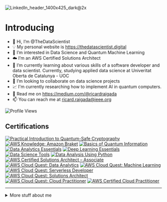 ![LinkedIn_header_1400x425_dark@2x](https://user-images.githubusercontent.com/109081430/211112892-c319916d-a410-4b9c-b657-08073fbb00fc.jpg)
# Introducing 


- 👋 Hi, I’m @TheDataScientist
- 💡 My personal website is https://thedatascientist.digital
- 👀 I’m interested in Data Science and Quantum Machine Learning
- ☁️ I’m an AWS Certified Solutions Architect 
- 🌱 I’m currently learning about various skills of a software developer and data scientist. Currently, studying applied data science at Univeritat Oberta de Catalunya - UOC
- 💞️ I’m looking to collaborate on data science projects
- 📈 I'm currently researching how to implement AI in quantum computers.
- 📖 Read me on https://medium.com/@ricardraigada
- 📫 You can reach me at ricard.raigada@ieee.org

![Profile Views](https://komarev.com/ghpvc/?username=ToroData)


## Certifications
<!--START_SECTION:badges-->
[![Practical Introduction to Quantum-Safe Cryptography](https://images.credly.com/size/110x110/images/53629652-f0f2-4bc8-abfd-444c366d3cf6/image.png)](http://www.credly.com/badges/7524afc6-ac2c-425b-b594-c916c8b9d5c9 "Practical Introduction to Quantum-Safe Cryptography")
[![AWS Knowledge: Amazon Braket](https://images.credly.com/size/110x110/images/cb9ef1ba-f010-4a39-881b-65dce3e5df68/image.png)](http://www.credly.com/badges/1aba1815-dfe9-46e2-bfd0-d6a68e9d1a42 "AWS Knowledge: Amazon Braket")
[![Basics of Quantum Information](https://images.credly.com/size/110x110/images/60cbe993-f35f-4b98-b7f6-8cd51233fe2a/image.png)](http://www.credly.com/badges/98eddf53-7646-4cae-a071-206f78fae5d7 "Basics of Quantum Information")
[![Data Analytics Essentials](https://images.credly.com/size/110x110/images/1fdfeaeb-e61c-4450-bdfe-a07bd4e715df/image.png)](http://www.credly.com/badges/cfb0e91e-38be-4a49-92a0-2b5d754b3c92 "Data Analytics Essentials")
[![Deep Learning Essentials](https://images.credly.com/size/110x110/images/f4f08b45-aa38-4242-8b05-dcdac6811504/Deep_Learning_Essentials.png)](http://www.credly.com/badges/255bcabe-ce10-4d71-885e-ae9cb5021c5b "Deep Learning Essentials")
[![Data Science Tools](https://images.credly.com/size/110x110/images/de9471ce-018c-4bf4-af49-5c9c1d488613/Data_Science_Tools.png)](http://www.credly.com/badges/141b2163-7fb6-4238-962e-380fd269d119 "Data Science Tools")
[![Data Analysis Using Python](https://images.credly.com/size/110x110/images/ba34cb1c-4344-43f5-9685-55e2e901c0f0/Data_Analysis_using_Python.png)](http://www.credly.com/badges/b7a37451-c8cd-4c18-895e-e3188bcc272e "Data Analysis Using Python")
[![AWS Certified Solutions Architect – Associate](https://images.credly.com/size/110x110/images/0e284c3f-5164-4b21-8660-0d84737941bc/image.png)](http://www.credly.com/badges/cbdbbe50-1da4-4c35-80cb-86a8250932eb "AWS Certified Solutions Architect – Associate")
[![AWS Cloud Quest: Data Analytics](https://images.credly.com/size/110x110/images/2cd965b0-5f5d-4510-ab05-cfa2f80342a1/image.png)](http://www.credly.com/badges/1ecbd5fd-3ffd-4160-b41c-b85c2cd9ed36 "AWS Cloud Quest: Data Analytics")
[![AWS Cloud Quest: Machine Learning](https://images.credly.com/size/110x110/images/d85070dc-b233-4848-9db4-c55319435b67/image.png)](http://www.credly.com/badges/03c7a16e-64c5-4e95-a9fc-cea453922d4f "AWS Cloud Quest: Machine Learning")
[![AWS Cloud Quest: Serverless Developer](https://images.credly.com/size/110x110/images/9a2fd02b-52ab-448d-9d19-fd9b68efe1f6/image.png)](http://www.credly.com/badges/8dbc1074-e867-48cd-b24c-319644fbc153 "AWS Cloud Quest: Serverless Developer")
[![AWS Cloud Quest: Solutions Architect](https://images.credly.com/size/110x110/images/9e9e7ef7-384f-4636-8743-1b89a68fb46b/image.png)](http://www.credly.com/badges/f5685706-a825-4338-b14e-97c1c227ab00 "AWS Cloud Quest: Solutions Architect")
[![AWS Cloud Quest: Cloud Practitioner](https://images.credly.com/size/110x110/images/2784d0d8-327c-406f-971e-9f0e15097003/image.png)](http://www.credly.com/badges/492394cc-71cc-4b41-a263-312326573e82 "AWS Cloud Quest: Cloud Practitioner")
[![AWS Certified Cloud Practitioner](https://images.credly.com/size/110x110/images/00634f82-b07f-4bbd-a6bb-53de397fc3a6/image.png)](http://www.credly.com/badges/de0cbdf9-2942-4f1a-8750-ef4aac14c209 "AWS Certified Cloud Practitioner")
<!--END_SECTION:badges-->
---
<details>
<summary>
  More stuff about me
</summary>

## My skills 📜

### Web technologies 🛡️

- JavaScript
- HTML
- CSS
- AWS

### Back-end 🗄️
- MySQL
- PostgreSQL (data warehousing)
- PHP: framework Laravel
- Hosting

### Application Development 📂

- Python
- C
  
  
### Mathematics and statistics 📊
- R
- Python
- Matlab
  
  
### Electronics 🔌
- Arduino
  
  
### Hacking ☠️
- TheHarvester
- Nmap/ Zenmap
- Acunetix
- Nessus
- Nikto
- Cmsmap
- Wpscan
- Joomscan
- Zap
- Burpsuite-pro
- Metasploit
- Craking (online and offline with hashcat, hydram ophcrack, metasploit, etc.)
- Wifi (aircrack, airgeddong, Dos, deauthentication, evil twin atack, fake points access and MitM)
  


### Languages 🌐

| Language      | Proficiency                                                               |
| ------------- | ------------------------------------------------------------------------- |
| English       | B2 ([UOC certified](https://seu-electronica.uoc.edu/es/tramites-servicios#verificador-documentos)) Key: 34805440871748ACAF10FC650D16796F|
| Spanish        | Native language                                                           |
| Catalan         | Native language                                                           |

</details>

